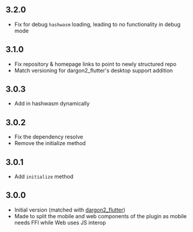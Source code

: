 ## 3.2.0
- Fix for debug `hashwasm` loading, leading to no functionality in debug mode

## 3.1.0
- Fix repository & homepage links to point to newly structured repo
- Match versioning for dargon2_flutter's desktop support addition

## 3.0.3
- Add in hashwasm dynamically

## 3.0.2
- Fix the dependency resolve
- Remove the initialize method

## 3.0.1
- Add `initialize` method

## 3.0.0
- Initial version (matched with [dargon2_flutter])
- Made to split the mobile and web components of the plugin as mobile needs FFI while Web uses JS interop

[dargon2_flutter]: https://pub.dev/packages/dargon2_flutter
